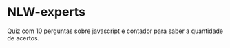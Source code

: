# NLW-experts

Quiz com 10 perguntas sobre javascript e contador para saber a quantidade de acertos.
